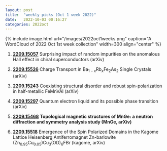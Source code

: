 ```yaml
---
layout: post
title:  "weekly picks (Oct 1 week 2022)"
date:   2022-10-03 00:16:27
categories: 2022oct
---
```


{% include image.html url="/images/2022oct1weeks.png" caption="A WordCloud of 2022 Oct 1st week collection" width=300 align="center" %}

1. **[2209.15057](http://arxiv.org/abs/2209.15057)** Surprising impact of random impurities on the anomalous Hall effect in chiral superconductors (arXiv)

1. **[2209.15526](http://arxiv.org/abs/2209.15526)** Charge Transport in Ba$_{1-x}$Rb$_{x}$Fe$_{2}$As$_{2}$ Single Crystals (arXiv)

1. **[2209.15243](http://arxiv.org/abs/2209.15243)** Coexisting structural disorder and robust spin-polarization in half-metallic FeMnVAl (arXiv)

1. **[2209.15297](http://arxiv.org/abs/2209.15297)** Quantum electron liquid and its possible phase transition (arXiv)

1. **[2209.15468](http://arxiv.org/abs/2209.15468)** **Topological magnetic structures of MnGe: a neutron diffraction and symmetry analysis study (MnGe, arXiv)**

1. **[2209.15518](http://arxiv.org/abs/2209.15518)** Emergence of the Spin Polarized Domains in the Kagome Lattice Heisenberg Antiferromagnet Zn-barlowite (Zn$_{0.95}$Cu$_{0.05}$)Cu$_{3}$(OD)$_{6}$FBr (kagome, arXiv)
